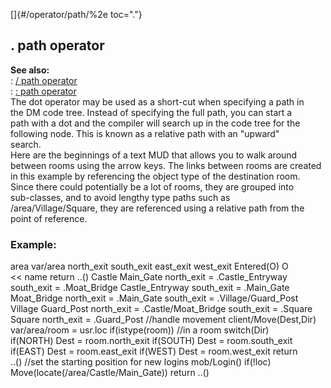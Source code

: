 []{#/operator/path/%2e toc="."}    
## . path operator    
**See also:**    
:   [/ path operator](/ref/operator/path//)    
:   [: path operator](/ref/operator/path/:)    
The dot operator may be used as a short-cut when specifying a path in    
the DM code tree. Instead of specifying the full path, you can start a    
path with a dot and the compiler will search up in the code tree for the    
following node. This is known as a relative path with an \"upward\"    
search.    
Here are the beginnings of a text MUD that allows you to walk around    
between rooms using the arrow keys. The links between rooms are created    
in this example by referencing the object type of the destination room.    
Since there could potentially be a lot of rooms, they are grouped into    
sub-classes, and to avoid lengthy type paths such as    
/area/Village/Square, they are referenced using a relative path from the    
point of reference.    
### Example:    
area var/area north_exit south_exit east_exit west_exit Entered(O) O    
\<\< name return ..() Castle Main_Gate north_exit = .Castle_Entryway    
south_exit = .Moat_Bridge Castle_Entryway south_exit = .Main_Gate    
Moat_Bridge north_exit = .Main_Gate south_exit = .Village/Guard_Post    
Village Guard_Post north_exit = .Castle/Moat_Bridge south_exit = .Square    
Square north_exit = .Guard_Post //handle movement client/Move(Dest,Dir)    
var/area/room = usr.loc if(istype(room)) //in a room switch(Dir)    
if(NORTH) Dest = room.north_exit if(SOUTH) Dest = room.south_exit    
if(EAST) Dest = room.east_exit if(WEST) Dest = room.west_exit return    
..() //set the starting position for new logins mob/Login() if(!loc)    
Move(locate(/area/Castle/Main_Gate)) return ..()  